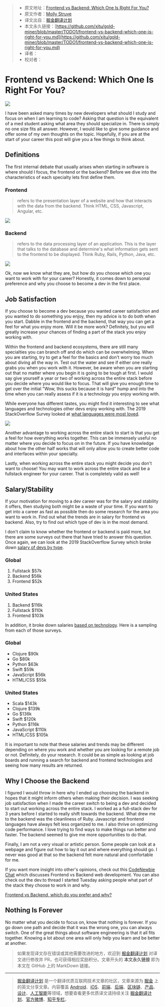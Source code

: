 > * 原文地址：[Frontend vs Backend: Which One Is Right For You?](https://dev.to/molly_struve/frontend-vs-backend-which-one-is-right-for-you-5gjg)
> * 原文作者：[Molly Struve](https://dev.to/molly_struve)
> * 译文出自：[掘金翻译计划](https://github.com/xitu/gold-miner)
> * 本文永久链接：[https://github.com/xitu/gold-miner/blob/master/TODO1/frontend-vs-backend-which-one-is-right-for-you.md](https://github.com/xitu/gold-miner/blob/master/TODO1/frontend-vs-backend-which-one-is-right-for-you.md)
> * 译者：
> * 校对者：

# Frontend vs Backend: Which One Is Right For You?

![](https://res.cloudinary.com/practicaldev/image/fetch/s--sQXuMr9C--/c_imagga_scale,f_auto,fl_progressive,h_420,q_auto,w_1000/https://thepracticaldev.s3.amazonaws.com/i/xtuhivk785yvj2pden2g.png)

I have been asked many times by new developers what should I study and focus on when I am learning to code? Asking that question is the equivalent of a med student asking what area they should specialize in. There is simply no one size fits all answer. However, I would like to give some guidance and offer some of my own thoughts on the topic. Hopefully, if you are at the start of your career this post will give you a few things to think about.

## Definitions

The first internal debate that usually arises when starting in software is where should I focus, the frontend or the backend? Before we dive into the characteristics of each specialty lets first define them.

### Frontend

> refers to the presentation layer of a website and how that interacts with the data from the backend. Think HTML, CSS, Javascript, Angular, etc.

[![](https://res.cloudinary.com/practicaldev/image/fetch/s--rYiDNsAL--/c_limit%2Cf_auto%2Cfl_progressive%2Cq_auto%2Cw_880/https://thepracticaldev.s3.amazonaws.com/i/e0vm7fc5bzuqxuhmt80f.png)](https://res.cloudinary.com/practicaldev/image/fetch/s--rYiDNsAL--/c_limit%2Cf_auto%2Cfl_progressive%2Cq_auto%2Cw_880/https://thepracticaldev.s3.amazonaws.com/i/e0vm7fc5bzuqxuhmt80f.png)

### Backend

> refers to the data processing layer of an application. This is the layer that talks to the database and determine's what information gets sent to the frontend to be displayed. Think Ruby, Rails, Python, Java, etc.

[![](https://res.cloudinary.com/practicaldev/image/fetch/s--K81Tz4o2--/c_limit%2Cf_auto%2Cfl_progressive%2Cq_auto%2Cw_880/https://thepracticaldev.s3.amazonaws.com/i/bqj0p9v42macnqlis6ow.png)](https://res.cloudinary.com/practicaldev/image/fetch/s--K81Tz4o2--/c_limit%2Cf_auto%2Cfl_progressive%2Cq_auto%2Cw_880/https://thepracticaldev.s3.amazonaws.com/i/bqj0p9v42macnqlis6ow.png)

Ok, now we know what they are, but how do you choose which one you want to work with for your career? Honestly, it comes down to personal preference and why you choose to become a dev in the first place.

## Job Satisfaction

If you choose to become a dev because you wanted career satisfaction and you wanted to do something you enjoy, then my advice is to do both when you start. Dabble in the frontend and the backend, that way you can get a feel for what you enjoy more. Will it be more work? Definitely, but you will greatly increase your chances of finding a part of the stack you enjoy working with.

Within the frontend and backend ecosystems, there are still many specialties you can branch off and do which can be overwhelming. When you are starting, try to get a feel for the basics and don't worry too much about diving all the way in. Test out the water and see if either one really grabs you when you work with it. However, be aware when you are starting out that no matter where you begin it is going to be tough at first. I would say give yourself a year or two of working across the entire stack before you decide where you would like to focus. That will give you enough time to get over the initial "Wow, this sucks because it is hard" hump and into the time when you can really assess if it is a technology you enjoy working with.

While everyone has different tastes, you might find it interesting to see what languages and technologies other devs enjoy working with. The 2019 StackOverflow Survey looked at [what languages were most loved](https://insights.stackoverflow.com/survey/2019#technology-_-most-loved-dreaded-and-wanted-languages).

[![](https://res.cloudinary.com/practicaldev/image/fetch/s--Jzs_nPT6--/c_limit%2Cf_auto%2Cfl_progressive%2Cq_auto%2Cw_880/https://thepracticaldev.s3.amazonaws.com/i/85q0iiaxn4q1gfx9w2ny.png)](https://res.cloudinary.com/practicaldev/image/fetch/s--Jzs_nPT6--/c_limit%2Cf_auto%2Cfl_progressive%2Cq_auto%2Cw_880/https://thepracticaldev.s3.amazonaws.com/i/85q0iiaxn4q1gfx9w2ny.png)

Another advantage to working across the entire stack to start is that you get a feel for how everything works together. This can be immensely useful no matter where you decide to focus on in the future. If you have knowledge about how the other half works that will only allow you to create better code and interfaces within your specialty.

Lastly, when working across the entire stack you might decide you don't want to choose! You may want to work across the entire stack and be a fullstack engineer for your career. That is completely valid as well!

## Salary/Stability

If your motivation for moving to a dev career was for the salary and stability it offers, then studying both might be a waste of your time. If you want to get into a career as fast as possible then do some research for the area you want to work in. Find out what the trends are in salary for frontend vs backend. Also, try to find out which type of dev is in the most demand.

I don't claim to know whether the frontend or backend is paid more, but there are some surveys out there that have tried to answer this question. Once again, we can look at the 2019 StackOverflow Survey which broke down [salary of devs by type](https://insights.stackoverflow.com/survey/2019#work-_-salary-by-developer-type).

### Global

1. Fullstack $57k  
2. Backend $56k  
3. Frontend $52k

### United States

1. Backend $116k  
2. Fullstack $110k  
3. Frontend $103k

In addition, it broke down salaries [based on technology](https://insights.stackoverflow.com/survey/2019#top-paying-technologies). Here is a sampling from each of those surveys.

### Global

* Clojure $90k
* Go $80k
* Python $63k
* Swift $59k
* JavaScript $56k
* HTML/CSS $55k

### United States

* Scala $143k
* Clojure $139k
* Go $136k
* Swift $120k
* Python $116k
* JavaScript $110k
* HTML/CSS $105k

It is important to note that these salaries and trends may be different depending on where you work and whether you are looking for a remote job or not. Definitely, do your research. It could be as simple as looking at job boards and running a search for backend and frontend technologies and seeing how many results are returned.

## Why I Choose the Backend

I figured I would throw in here why I ended up choosing the backend in hopes that it might inform others when making their decision. I was seeking job satisfaction when I made the career switch to being a dev and decided to start out working across the entire stack. I worked as a full-stack dev for 3 years before I started to really shift towards the backend. What drew me to the backend was the cleanliness of Ruby. Javascript and frontend languages have always felt less organized to me. I also thrive on optimizing code performance. I love trying to find ways to make things run better and faster. The backend seemed to give me more opportunities to do that.

Finally, I am not a very visual or artistic person. Some people can look at a webpage and figure out how to lay it out and where everything should go. I never was good at that so the backend felt more natural and comfortable for me.

If you want more insight into other's opinions, check out this [CodeNewbie Chat](https://wakelet.com/wake/7d71f467-89ba-49cb-a196-4e32657369ac) which discusses Frontend vs Backend web development. You can also check out the dev.to thread I started Tuesday asking people what part of the stack they choose to work in and why.

[Frontend vs Backend, which do you prefer and why?](https://dev.to/molly_struve/frontend-vs-backend-which-do-you-prefer-and-why-5a9e)

## Nothing Is Forever

No matter what you decide to focus on, know that nothing is forever. If you go down one path and decide that it was the wrong one, you can always switch. One of the great things about software engineering is that it all fits together. Knowing a lot about one area will only help you learn and be better at another.

> 如果发现译文存在错误或其他需要改进的地方，欢迎到 [掘金翻译计划](https://github.com/xitu/gold-miner) 对译文进行修改并 PR，也可获得相应奖励积分。文章开头的 **本文永久链接** 即为本文在 GitHub 上的 MarkDown 链接。

---

> [掘金翻译计划](https://github.com/xitu/gold-miner) 是一个翻译优质互联网技术文章的社区，文章来源为 [掘金](https://juejin.im) 上的英文分享文章。内容覆盖 [Android](https://github.com/xitu/gold-miner#android)、[iOS](https://github.com/xitu/gold-miner#ios)、[前端](https://github.com/xitu/gold-miner#前端)、[后端](https://github.com/xitu/gold-miner#后端)、[区块链](https://github.com/xitu/gold-miner#区块链)、[产品](https://github.com/xitu/gold-miner#产品)、[设计](https://github.com/xitu/gold-miner#设计)、[人工智能](https://github.com/xitu/gold-miner#人工智能)等领域，想要查看更多优质译文请持续关注 [掘金翻译计划](https://github.com/xitu/gold-miner)、[官方微博](http://weibo.com/juejinfanyi)、[知乎专栏](https://zhuanlan.zhihu.com/juejinfanyi)。
